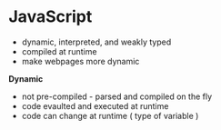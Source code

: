 # JavaScript
* dynamic, interpreted, and weakly typed 
* compiled at runtime 
* make webpages more dynamic 

**Dynamic**
* not pre-compiled - parsed and compiled on the fly
* code evaulted and executed at runtime
* code can change at runtime ( type of variable )